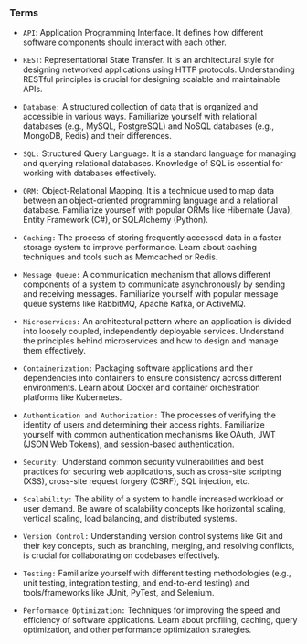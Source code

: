 ### Terms

- `API`: Application Programming Interface. It defines how different software components should interact with each other.

- `REST`: Representational State Transfer. It is an architectural style for designing networked applications using HTTP protocols. Understanding RESTful principles is crucial for designing scalable and maintainable APIs.

- `Database:` A structured collection of data that is organized and accessible in various ways. Familiarize yourself with relational databases (e.g., MySQL, PostgreSQL) and NoSQL databases (e.g., MongoDB, Redis) and their differences.

- `SQL:` Structured Query Language. It is a standard language for managing and querying relational databases. Knowledge of SQL is essential for working with databases effectively.

- `ORM:` Object-Relational Mapping. It is a technique used to map data between an object-oriented programming language and a relational database. Familiarize yourself with popular ORMs like Hibernate (Java), Entity Framework (C#), or SQLAlchemy (Python).

- `Caching:` The process of storing frequently accessed data in a faster storage system to improve performance. Learn about caching techniques and tools such as Memcached or Redis.

- `Message Queue:` A communication mechanism that allows different components of a system to communicate asynchronously by sending and receiving messages. Familiarize yourself with popular message queue systems like RabbitMQ, Apache Kafka, or ActiveMQ.

- `Microservices:` An architectural pattern where an application is divided into loosely coupled, independently deployable services. Understand the principles behind microservices and how to design and manage them effectively.

- `Containerization:` Packaging software applications and their dependencies into containers to ensure consistency across different environments. Learn about Docker and container orchestration platforms like Kubernetes.

- `Authentication and Authorization:` The processes of verifying the identity of users and determining their access rights. Familiarize yourself with common authentication mechanisms like OAuth, JWT (JSON Web Tokens), and session-based authentication.

- `Security:` Understand common security vulnerabilities and best practices for securing web applications, such as cross-site scripting (XSS), cross-site request forgery (CSRF), SQL injection, etc.

- `Scalability:` The ability of a system to handle increased workload or user demand. Be aware of scalability concepts like horizontal scaling, vertical scaling, load balancing, and distributed systems.

- `Version Control:` Understanding version control systems like Git and their key concepts, such as branching, merging, and resolving conflicts, is crucial for collaborating on codebases effectively.

- `Testing:` Familiarize yourself with different testing methodologies (e.g., unit testing, integration testing, and end-to-end testing) and tools/frameworks like JUnit, PyTest, and Selenium.

- `Performance Optimization:` Techniques for improving the speed and efficiency of software applications. Learn about profiling, caching, query optimization, and other performance optimization strategies.

